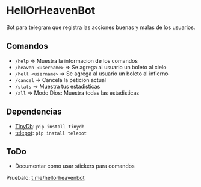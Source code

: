 # HellOrHeavenBot

Bot para telegram que registra las acciones buenas y malas de los usuarios.

## Comandos
- `/help` => Muestra la informacion de los comandos
- `/heaven <username>` => Se agrega al usuario un boleto al cielo
- `/hell <username>` => Se agrega al usuario un boleto al infierno
- `/cancel` => Cancela la peticion actual
- `/stats` => Muestra tus estadisticas
- `/all` => Modo Dios: Muestra todas las estadisticas

## Dependencias
- [TinyDb][2]: `pip install tinydb`
- [telepot][3]: `pip install telepot`

## ToDo
- Documentar como usar stickers para comandos


Pruebalo: [t.me/hellorheavenbot][1]


[1]:t.me/hellorheavenbot
[2]: https://tinydb.readthedocs.io/en/latest/getting-started.html#installing-tinydb
[3]: https://telepot.readthedocs.io/en/latest/

